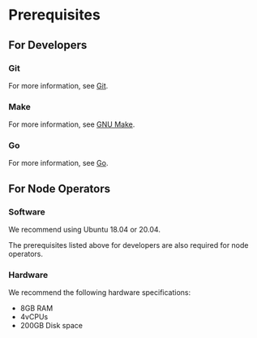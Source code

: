 # Prerequisites

## For Developers

### Git

For more information, see [Git](https://git-scm.com).

### Make

For more information, see [GNU Make](https://www.gnu.org/software/make/).

### Go

For more information, see [Go](https://golang.org/).

## For Node Operators

### Software

We recommend using Ubuntu 18.04 or 20.04.

The prerequisites listed above for developers are also required for node operators.

### Hardware

We recommend the following hardware specifications:

- 8GB RAM
- 4vCPUs
- 200GB Disk space
